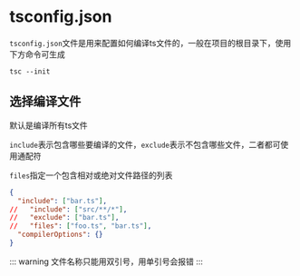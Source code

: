 # tsconfig.json
`tsconfig.json`文件是用来配置如何编译ts文件的，一般在项目的根目录下，使用下方命令可生成

```
tsc --init
```

## 选择编译文件
默认是编译所有ts文件

`include`表示包含哪些要编译的文件，`exclude`表示不包含哪些文件，二者都可使用通配符

`files`指定一个包含相对或绝对文件路径的列表

```json
{
  "include": ["bar.ts"],
//   "include": ["src/**/*"],
//   "exclude": ["bar.ts"],
//   "files": ["foo.ts", "bar.ts"],
  "compilerOptions": {}
}
```

::: warning
文件名称只能用双引号，用单引号会报错
:::